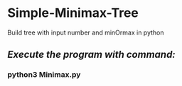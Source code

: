 # Simple-Minimax-Tree
Build tree with input number and minOrmax in python

## *Execute the program with command:*
### python3 Minimax.py 
